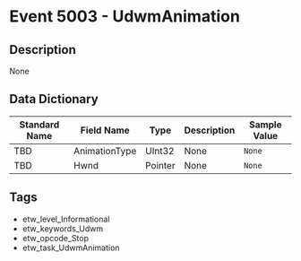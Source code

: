 # Event 5003 - UdwmAnimation

## Description
None

## Data Dictionary
|Standard Name|Field Name|Type|Description|Sample Value|
|---|---|---|---|---|
|TBD|AnimationType|UInt32|None|`None`|
|TBD|Hwnd|Pointer|None|`None`|

## Tags
* etw_level_Informational
* etw_keywords_Udwm
* etw_opcode_Stop
* etw_task_UdwmAnimation